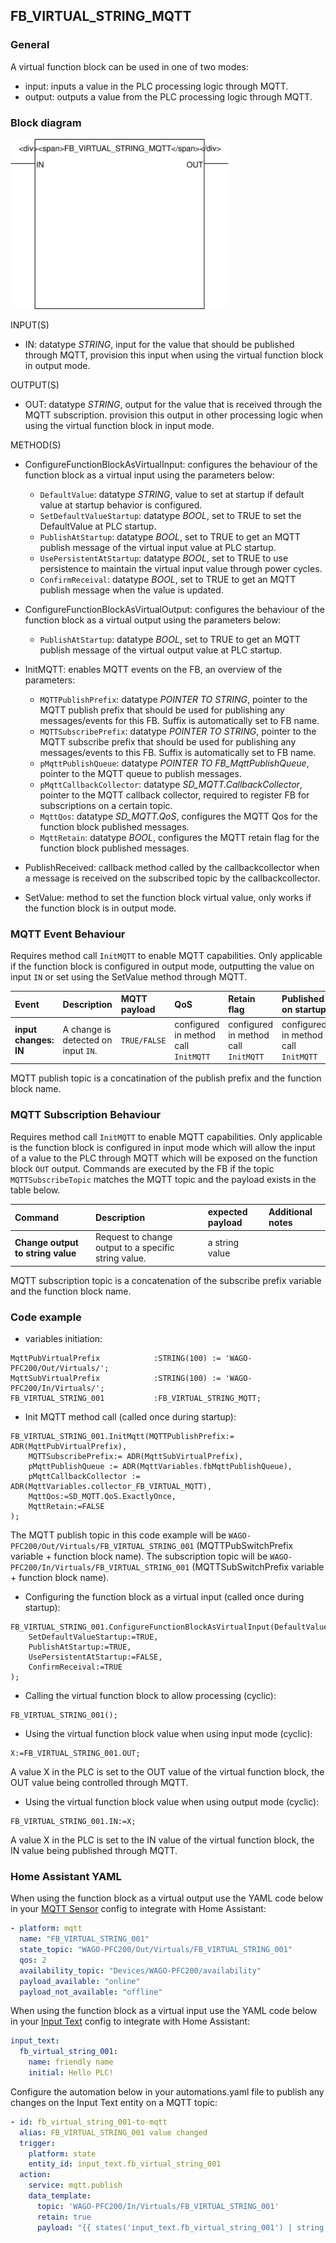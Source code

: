 ## FB_VIRTUAL_STRING_MQTT

### __General__
A virtual function block can be used in one of two modes:
- input: inputs a value in the PLC processing logic through MQTT.
- output: outputs a value from the PLC processing logic through MQTT.

### __Block diagram__

<img src="../_img/FB_VIRTUAL_STRING_MQTT.svg" width="350">

INPUT(S)
- IN: datatype *STRING*, input for the value that should be published through MQTT, provision this input when using the virtual function block in output mode.

OUTPUT(S)
- OUT: datatype *STRING*, output for the value that is received through the MQTT subscription. provision this output in other processing logic when using the virtual function block in input mode.

METHOD(S)
- ConfigureFunctionBlockAsVirtualInput: configures the behaviour of the function block as a virtual input using the parameters below:
    - `DefaultValue`: datatype *STRING*, value to set at startup if default value at startup behavior is configured.
    - `SetDefaultValueStartup`: datatype *BOOL*, set to TRUE to set the DefaultValue at PLC startup. 
    - `PublishAtStartup`: datatype *BOOL*, set to TRUE to get an MQTT publish message of the virtual input value at PLC startup.
    - `UsePersistentAtStartup`: datatype *BOOL*, set to TRUE to use persistence to maintain the virtual input value through power cycles. 
    - `ConfirmReceival`: datatype *BOOL*, set to TRUE to get an MQTT publish message when the value is updated. 

- ConfigureFunctionBlockAsVirtualOutput: configures the behaviour of the function block as a virtual output using the parameters below:
    - `PublishAtStartup`: datatype *BOOL*, set to TRUE to get an MQTT publish message of the virtual output value at PLC startup.

- InitMQTT: enables MQTT events on the FB, an overview of the parameters:
    - `MQTTPublishPrefix`: datatype *POINTER TO STRING*, pointer to the MQTT publish prefix that should be used for publishing any messages/events for this FB. Suffix is automatically set to FB name. 
    - `MQTTSubscribePrefix`: datatype *POINTER TO STRING*, pointer to the MQTT subscribe prefix that should be used for publishing any messages/events to this FB. Suffix is automatically set to FB name. 
    - `pMqttPublishQueue`: datatype *POINTER TO FB_MqttPublishQueue*, pointer to the MQTT queue to publish messages.
    - `pMqttCallbackCollector`: datatype *SD_MQTT.CallbackCollector*, pointer to the MQTT callback collector, required to register FB for subscriptions on a certain topic.
    - `MqttQos`: datatype *SD_MQTT.QoS*, configures the MQTT Qos for the function block published messages.  
    - `MqttRetain`: datatype *BOOL*, configures the MQTT retain flag for the function block published messages.
    
- PublishReceived: callback method called by the callbackcollector when a message is received on the subscribed topic by the callbackcollector.

- SetValue: method to set the function block virtual value, only works if the function block is in output mode.


### __MQTT Event Behaviour__
Requires method call `InitMQTT` to enable MQTT capabilities. Only applicable if the function block is configured in output mode, outputting the value on input `IN` or set using the SetValue method through MQTT.  

| Event | Description | MQTT payload | QoS | Retain flag | Published on startup |
|:-------------|:------------------|:------------------|:------------------|:--------------------------|:--------------------------|
| **input changes: IN**   | A change is detected on input `IN`. | `TRUE/FALSE` | configured in method call `InitMQTT` | configured in method call `InitMQTT` | configured in method call `InitMQTT`

MQTT publish topic is a concatination of the publish prefix and the function block name. 

### __MQTT Subscription Behaviour__
Requires method call `InitMQTT` to enable MQTT capabilities. Only applicable is the function block is configured in input mode which will allow the input of a value to the PLC through MQTT which will be exposed on the function block `OUT` output.
Commands are executed by the FB if the topic `MQTTSubscribeTopic` matches the MQTT topic and the payload exists in the table below.

| Command | Description | expected payload | Additional notes | 
|:-------------|:------------------|:------------------|:------------------|
| **Change output to string value** | Request to change output to a specific string value. | a string value | 

MQTT subscription topic is a concatenation of the subscribe prefix variable and the function block name. 

### __Code example__

- variables initiation:
```
MqttPubVirtualPrefix            :STRING(100) := 'WAGO-PFC200/Out/Virtuals/';
MqttSubVirtualPrefix            :STRING(100) := 'WAGO-PFC200/In/Virtuals/';
FB_VIRTUAL_STRING_001           :FB_VIRTUAL_STRING_MQTT;
```

- Init MQTT method call (called once during startup):
```
FB_VIRTUAL_STRING_001.InitMqtt(MQTTPublishPrefix:= ADR(MqttPubVirtualPrefix),				
	MQTTSubscribePrefix:= ADR(MqttSubVirtualPrefix),									
	pMqttPublishQueue := ADR(MqttVariables.fbMqttPublishQueue),						
	pMqttCallbackCollector := ADR(MqttVariables.collector_FB_VIRTUAL_MQTT),
	MqttQos:=SD_MQTT.QoS.ExactlyOnce, 
	MqttRetain:=FALSE											
);
```
The MQTT publish topic in this code example will be `WAGO-PFC200/Out/Virtuals/FB_VIRTUAL_STRING_001` (MQTTPubSwitchPrefix variable + function block name). The subscription topic will be `WAGO-PFC200/In/Virtuals/FB_VIRTUAL_STRING_001` (MQTTSubSwitchPrefix variable + function block name).


- Configuring the function block as a virtual input (called once during startup):
```
FB_VIRTUAL_STRING_001.ConfigureFunctionBlockAsVirtualInput(DefaultValue:='helloworld',
    SetDefaultValueStartup:=TRUE,
    PublishAtStartup:=TRUE,
    UsePersistentAtStartup:=FALSE,
    ConfirmReceival:=TRUE
);
```

- Calling the virtual function block to allow processing (cyclic):
```
FB_VIRTUAL_STRING_001();
```

- Using the virtual function block value when using input mode (cyclic):
```
X:=FB_VIRTUAL_STRING_001.OUT;
```
A value X in the PLC is set to the OUT value of the virtual function block, the OUT value being controlled through MQTT.

- Using the virtual function block value when using output mode (cyclic):
```
FB_VIRTUAL_STRING_001.IN:=X;
```
A value X in the PLC is set to the IN value of the virtual function block, the IN value being published through MQTT.

### __Home Assistant YAML__
When using the function block as a virtual output use the YAML code below in your [MQTT Sensor](https://www.home-assistant.io/integrations/sensor.mqtt/) config to integrate with Home Assistant:

```YAML
- platform: mqtt
  name: "FB_VIRTUAL_STRING_001"
  state_topic: "WAGO-PFC200/Out/Virtuals/FB_VIRTUAL_STRING_001"
  qos: 2  
  availability_topic: "Devices/WAGO-PFC200/availability"
  payload_available: "online"
  payload_not_available: "offline"
```

When using the function block as a virtual input use the YAML code below in your [Input Text](https://www.home-assistant.io/integrations/input_text/) config to integrate with Home Assistant: 

```YAML
input_text:
  fb_virtual_string_001:
    name: friendly name
    initial: Hello PLC!
```

Configure the automation below in your automations.yaml file to publish any changes on the Input Text entity on a MQTT topic:

```YAML
- id: fb_virtual_string_001-to-mqtt
  alias: FB_VIRTUAL_STRING_001 value changed
  trigger:
    platform: state
    entity_id: input_text.fb_virtual_string_001
  action:
    service: mqtt.publish
    data_template:
      topic: 'WAGO-PFC200/In/Virtuals/FB_VIRTUAL_STRING_001'
      retain: true
      payload: "{{ states('input_text.fb_virtual_string_001') | string }}"
```